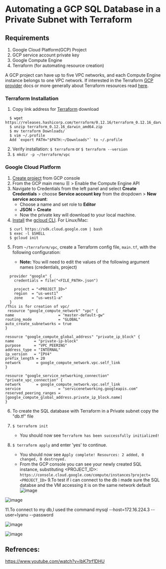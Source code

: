 # Automating a GCP SQL Database in a Private Subnet with Terraform

## Requirements
1. Google Cloud Platform(GCP) Project
2. GCP service account private key
3. Google Compute Engine
4. Terraform (for automating resource creation)

A GCP project can have up to five VPC networks, and each Compute Engine instance belongs to one VPC network. If interested in the Terraform [GCP provider](https://www.terraform.io/docs/providers/google/index.html) docs or more generally about Terraform resources read [here](https://www.terraform.io/docs/configuration/resources.html).

### Terraform Installation
1. Copy link address for [Terraform](https://www.terraform.io/downloads.html) download
  ```
    $ wget https://releases.hashicorp.com/terraform/0.12.16/terraform_0.12.16_darwin_amd64.zip
    $ unzip terraform_0.12.16_darwin_amd64.zip
    $ mv terraform Downloads/
    $ vim ~/.profile
    Add `export PATH="$PATH:~/Downloads"` to ~/.profile
  ```
2. Verify installation: `$ terraform` or `$ terraform --version`
3. `$ mkdir -p ~/terraform/vpc`

### Google Cloud Platform
1. [Create project](https://console.cloud.google.com/projectcreate) from GCP console
2. From the GCP main menu ☰ > Enable the Compute Engine API
3. Navigate to Credentials from the left panel and select **Create Credentials** > choose **Service account key** from the dropdown > **New service account**:
      + Choose a name and set role to **Editor**
      + **JSON** > **Create**
      + Now the private key will download to your local machine.
4. [Install](https://cloud.google.com/sdk/docs/downloads-interactive) the [gcloud CLI](https://cloud.google.com/sdk/gcloud/). For Linux/Mac:

  ```
    $ curl https://sdk.cloud.google.com | bash
    $ exec -l $SHELL
    $ gcloud init
  ```
5. From `~/terraform/vpc`, create a Terraform config file, `main.tf`, with the following configuration:

      + **Note:** You will need to edit the values of the following argument names (credentials, project)

  ```
    provider "google" {
      credentials = file("<FILE_PATH>.json")         

      project = "<PROJECT_ID>"              
      region  = "us-west1"
      zone    = "us-west1-a"
    }
/This is for creation of vpc/
   resource "google_compute_network" "vpc" {
  name                    = "master-default-gw"
  routing_mode            = "GLOBAL"
  auto_create_subnetworks = true
}

resource "google_compute_global_address" "private_ip_block" {
  name         = "private-ip-block"
  purpose      = "VPC_PEERING"
  address_type = "INTERNAL"
  ip_version   = "IPV4"
  prefix_length = 20
  network       = google_compute_network.vpc.self_link
}

resource "google_service_networking_connection" "private_vpc_connection" {
  network       = google_compute_network.vpc.self_link
  service                 = "servicenetworking.googleapis.com"
  reserved_peering_ranges = [google_compute_global_address.private_ip_block.name]
}
  ```
6. To create the  SQL database with Terraform in a Private subnet copy the "db.tf" file

7. `$ terraform init`
    + You should now see `Terraform has been successfully initialized!`
8. `$ terraform apply` and enter 'yes' to continue.
    + You should now see `Apply complete! Resources: 2 added, 0 changed, 0 destroyed.`
    + From the GCP console you can see your newly created SQL instance, substituting <PROJECT_ID>: 
    `https://console.cloud.google.com/compute/instances?project=<PROJECT_ID>` 
9.To test if i can connect to the db i made sure the SQL databse and the VM accessing it  is on the same network default
![image](https://user-images.githubusercontent.com/57386428/115313560-5adb0900-a128-11eb-934c-832ec3f2c874.png)

![image](https://user-images.githubusercontent.com/57386428/115313650-83fb9980-a128-11eb-9afc-bcc58a32558f.png)


11.To connect to my db,I used the command  mysql --host=172.16.224.3   --user=Iyanu --password

![image](https://user-images.githubusercontent.com/57386428/115313438-1e0f1200-a128-11eb-8065-83ea28d26494.png)

![image](https://user-images.githubusercontent.com/57386428/115313970-2025a080-a129-11eb-99d7-3f167c3f63c6.png)

Refrences:
----------
https://www.youtube.com/watch?v=IbK7trf1DHU
